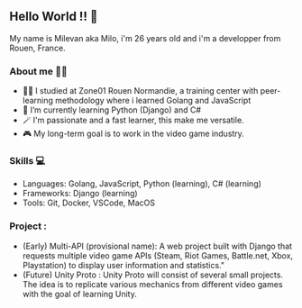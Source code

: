 ## Hello World !! :wave:

My name is Milevan aka Milo, i'm 26 years old and i'm a developper from Rouen, France.

### About me :man_technologist:
  - :man_student: I studied at Zone01 Rouen Normandie, a training center with peer-learning methodology where i learned Golang and JavaScript
  - 🌱 I’m currently learning Python (Django) and C#
  - :magic_wand: I'm passionate and a fast learner, this make me versatile.
  - :video_game: My long-term goal is to work in the video game industry.

### Skills :computer:

  -  Languages: Golang, JavaScript, Python (learning), C# (learning)
  -  Frameworks: Django (learning)
  -  Tools: Git, Docker, VSCode, MacOS

### Project :
  - (Early) Multi-API (provisional name): A web project built with Django that requests multiple video game APIs (Steam, Riot Games, Battle.net, Xbox, Playstation) to display user information and statistics."
  - (Future) Unity Proto : Unity Proto will consist of several small projects. The idea is to replicate various mechanics from different video games with the goal of learning Unity.
